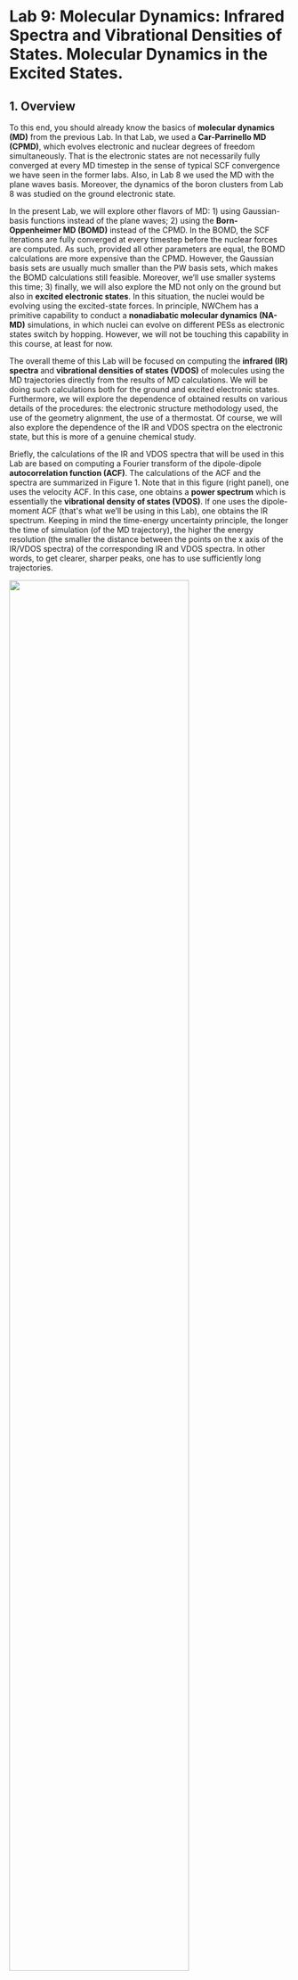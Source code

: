 # Lab 9: Molecular Dynamics: Infrared Spectra and Vibrational Densities of States. Molecular Dynamics in the Excited States.

## 1. Overview

To this end, you should already know the basics of **molecular dynamics (MD)** from the previous Lab. In that Lab, we used a **Car-Parrinello MD (CPMD)**, which evolves electronic 
and nuclear degrees of freedom simultaneously. That is the electronic states are not necessarily fully converged at every MD timestep in the sense of typical SCF convergence 
we have seen in the former labs. Also, in Lab 8 we used the MD with the plane waves basis. Moreover, the dynamics of the boron clusters from Lab 8 was studied on the 
ground electronic state. 

In the present Lab, we will explore other flavors of MD: 1) using Gaussian-basis functions instead of the plane waves; 2) using the **Born-Oppenheimer MD (BOMD)** instead of 
the CPMD. In the BOMD, the SCF iterations are fully converged at every timestep before the nuclear forces are computed. As such, provided all other parameters are equal, 
the BOMD calculations are more expensive than the CPMD. However, the Gaussian basis sets are usually much smaller than the PW basis sets, which makes the BOMD calculations 
still feasible. Moreover, we’ll use smaller systems this time; 3) finally, we will also explore the MD not only on the ground but also in **excited electronic states**. 
In this situation, the nuclei would be evolving using the excited-state forces. In principle, NWChem has a primitive capability to conduct a **nonadiabatic molecular dynamics (NA-MD)**
simulations, in which nuclei can evolve on different PESs as electronic states switch by hopping. However, we will not be touching this capability in this course, at least for now.

The overall theme of this Lab will be focused on computing the **infrared (IR) spectra** and **vibrational densities of states (VDOS)** of molecules using the MD trajectories directly 
from the results of MD calculations. We will be doing such calculations both for the ground and excited electronic states. Furthermore, we will explore the dependence of obtained results 
on various details of the procedures: the electronic structure methodology used, the use of the geometry alignment, the use of a thermostat. Of course, we will also explore 
the dependence of the IR and VDOS spectra on the electronic state, but this is more of a genuine chemical study. 

Briefly, the calculations of the IR and VDOS spectra that will be used in this Lab are based on computing a Fourier transform of the dipole-dipole **autocorrelation function (ACF)**. 
The calculations of the ACF and the spectra are summarized in Figure 1. Note that in this figure (right panel), one uses the velocity ACF. In this case, one obtains a **power spectrum** 
which is essentially the **vibrational density of states (VDOS)**. If one uses the dipole-moment ACF (that's what we’ll be using in this Lab), one obtains the IR spectrum. 
Keeping in mind the time-energy uncertainty principle, the longer the time of simulation (of the MD trajectory), the higher the energy resolution (the smaller the distance between 
the points on the x axis of the IR/VDOS spectra) of the corresponding IR and VDOS spectra. In other words, to get clearer, sharper peaks, one has to use sufficiently long trajectories.

<img src="Slide1.PNG" width="80%"/>

**Figure 1.** On calculation of autocorrelation functions and the spectra from them. 

## 2. Objectives and Tasks

The goals of this Lab will be:

1)	**Task 1:** To learn and demonstrate the **dependence** of the quality of the MD-based VDOS and IR spectra **on the simulation protocol**.
   For this part of the Lab, we will be using a simple LiF molecule and will compute IR and VDOS spectra for: a) longer MD trajectory in the NVT ensemble;
  	b) short MD trajectory in the NVE ensemble; b) longer MD trajectory in the NVE ensemble; c) longer MD trajectory in the NVE ensemble with the alignment of the geometries.
  	The calculations will be done at the xTB level (so it is fast). The results would be reported as a Figure with the 4x2 grid of panels – each row for a given simulation
  	protocol; columns are for IR and VDOS, respectively.

2)	**Task 2:** To explore the **dependence** of the IR and VDOS spectra **on the methodology**. For this step, we will be using the $(LiF)_2$ molecule studied in Lab 5.
   Using the best protocol found in step 1, compute the IR and VDOS spectra at the following levels of theory: `xTB`, `HF/6-311++G**`, `PBE/6-311++G**` and `B3LYP/6-311++G**`.
  	Report them as a Figure with the 4 x 2 grid with the four rows corresponding to the four levels of theory used and the columns corresponding to IR and VDOS spectra.
  	If it is more convenient, you can show the plots for all 4 methods in one figure using different colors, in which case the Figure could be a 2-panel figure: one panel
  	showing IR spectra and the other panel – VDOS. Summarize the IR frequencies in a Table. In this table, also report the frequencies for this molecule obtained from the
  	normal modes analysis (Lab 5 – just copy your results), as well as the reference values from the literature (see Lab 5). Since we didn’t do such calculations for the PBE
  	functional, you would only have the MD-derived IR frequencies for this method. Discuss the differences of the results computed based on the normal modes analysis (Lab 5)
  	and MD calculations (present work). Do your your current results agree well with the reference values?

3)	**Task 3:** To explore the changes in IR and VDOS spectra upon an electronic excitation. For this part, we will consider a $TiO_2$ molecule (it has a bent structure,
   similar to water). We will be using the `B3LYP/6-31G` level of theory for the ground state MD. For the adiabatic MD in the first excited electronic state, we will be using
  	the Tamm-Dancoff TD-DFT approach with the `B3LYP` functional and `6-31G` basis set. Report the results as a Figure with the 2 x 2 grid of panels: rows correspond to
  	the ground or excited-state MD, and columns show IR and VDOS. 


## 3. Methodology and Tools

### 3.1. Useful resources
The following references may be useful for this lab:

- [Gaussian basis AIMD](https://nwchemgit.github.io/Gaussian-Basis-AIMD.html)

## 3.2. Execution steps

**Task 1: Simulation recipe.**

In this step, use LiF structure optimized at one of the levels of theory previously. To set up the MD calculations and run it, use the input similar to that shown in Figure 2a. 
The integration time step is set to 1 fs (41 atomic units of time) – is a reasonable integration time step. In this example, only 5000 steps are requested. With xTB, the calculations 
are very fast, so you may want to request even more steps (in the later steps, you may use a subset of a longer trajectory to mimic a very short trajectory simulation). 
The calculations with methods other than xTB may be more demanding, so 5000 steps may be quite a good number – determine it based on your experience. The thermostat is 
varied by the `thermostat` section. The `none` option disables thermostats, so you conduct an MD simulation in an NVE ensemble. If you choose a thermostat, e.g. Langevin, 
you need to use a parameter that describes the thermostat property. It can be a frequency of system-thermostat interaction, a friction coefficient, etc. (see the NWChem 
documentation for more information). In the limit of a very small frequency of system-thermostat interaction, one essentially conducts an NVE (no thermostat) simulation. 
In the opposite limit of a very high frequency of the system-thermostat interaction, the motion in the system becomes more random and less realistic. For instance, the example 
in Figure 2 will lead to a very unphysical dynamics – run it and see. Set up the needed temperature. Include the option to remove the center of mass (COM) motion, you can use the 
random seed or not. It is important to save the trajectory information, which is done with `print_xyz 1`, which will save all the snapshots of the MD trajectory. 
Finally, for the LiF molecule, we also have to add the keyword `linear` since this is a linear molecule. Otherwise, you would get an error message. 


<img src="Slide2.PNG" width="80%"/>

**Figure 2.** The key inputs, scripts, and commands needed for the Lab: (a) the setup of the quantum MD (QMD, same as AIMD or BOMD) simulations with xTB and in 
the NVE ensemble; (b) the Python script for plotting IR spectrum and VDOS plots; (c) the command to produce the spectra from the MD trajectory information. 


In this example, the trajectory is saved in the `LiF.xyz` file. The next step of our workflow is to compute the dipole-dipole ACF and then the IR spectrum as well as the VDOS. 
This is done using the pre-compiled binary **qmd_analysis** which will be shared with you. An example of using this code is shown in Figure 2c. The keywords and parameters 
are well-described on the NWChem documentation website. Make sure you use the same integration time-step (`-ts`) as in the MD input (Figure 2a) and the same temperature. 
You can control how many initial steps of the trajectory you want to exclude from the analysis (`-skip`, e.g. it was a thermalization stage) and how many steps you want to 
include (`-steps`). **These are some of the things you need to vary in this Lab:** use small or large number of steps and compare the shapes and resolution of the produced 
spectra. As a more specific guidance, consider using only, say, 100 steps as a small number. The large number could be as large as, say, 15000 steps, but something like 5000 steps 
should be long enough too. Also, do the calculations using or not the `-align` option at the end of Figure 2c. Again, compare the corresponding spectra. 
The execution of the `qmd_analysis` tool will generate new files “LiF_IR.dat” and “LiF_VDOS.dat”. These text files can then be visualized using the provided `plot.py` 
script by running the `python plot.py`. This script will generate the “LiF_IR.png” and “LiF_VDOS.png” files. 


**Task 2: Varying the electronic structure methodology.**

Things are rather trivial here. Just as a repetition of what is mentioned above, you’ll focus on the $(LiF)_2$ molecule studied in Lab 5. You can start with one of 
the optimized geometries from that lab. Setup the NVE simulation with the initial temperature of 300.0 K, 1 fs integration timestep. Conduct the MD calculations at 
the following levels of theory: `xTB`, `HF/6-311++G**`, `PBE/6-311++G**` and `B3LYP/6-311++G**`. When computing spectra (Figure 2c), use the `-align` flag, skip zero steps, 
and use all the MD steps in the analysis. Summarize the IR peak positions (frequencies) in a Table 1.

**Task 3: IR and VDOS for ground and excited states**

In this part of the assignment, we’ll be doing pretty much the same calculations as in the Task 2, just use the Tamm-Dancoff `TD-DFT` with the `B3LYP/6-31G` for the dynamics 
on the first excited state. The system of interest will be $TiO_2$ molecule. It has a bent structure similar to that of water molecule. You’ll need to come up with a reasonable 
starting geometry for the MD simulations. You may want to generate a pre-optimized (with a force field) structure using iQmol – just make sure you don’t end up with a linear molecule. Alternatively (this is what I did), you can draft a slightly bent structure via xyz coordinates, using some symmetry considerations, e.g.:

    Ti    0.00     0.00     0.0  
    O    0.00       x           z
    O    0.00       x          -z

where x and z are some reasonable values. Note that if you set x value to zero, this would be a linear molecule. If you start the optimization from such a guess, it may or may 
not converge. That’s why I suggest breaking the linear symmetry by adding a small x displacement to oxygen atoms. Starting from such a guess, you can run `task xtb optimize` – to 
first pre-optimize the structure with the cheap xTB method. Then you can run `task dft optimize` – to fine-tune the structure with the density functional of interest 
(e.g. B3LYP in our case). 

<img src="Slide3.PNG" width="80%"/>

**Figure 3.** The key setups for the excited state MD.   

Some keywords for this task are shown in Figure 3. For the ground state, use the `B3LYP/6-31G` method. Note that for the ground state MD you would be using `task dft qmd`, 
but for the excited state MD, `task tddft qmd` (Figure 3, purple line). For the ground state MD, you only need to define the `dft ... end` block, while for the excited state MD, 
you also need to define the `tddft ... end` block. To constrain the dynamics to be on a particular electronic state, use the `target` and `root` keywords with the integer corresponding 
to the index of the excited state of interest (Figure 3, red lines). To request the Tamm-Dancoff approximation to be used, use the `cis` keyword in the `tddft ... end` block 
(Figure 3, green line). 

It is usually needed to request more excited states to be computed than you think you actually need: in this example, 5 excited states are computed (Figure 3, blue line) 
even though we only evolve on the first excited state. This is because electronic excited states may change their character and cross with each states other depending on molecular geometry. Thus, the excited state $i$ for one geometry may become the excited state $j$ for another geometry. Not having enough states computed would result in the effective PES being sharp (discontinuous forces) leading to poor energy conservation and qualitatively incorrect dynamics. 

## 4. Results and Discussions

The main results of the Lab would be summarized in Figures 1-3 (not counting the figures shown in the instructions) and Table 1 as discussed above.

## 5. References







